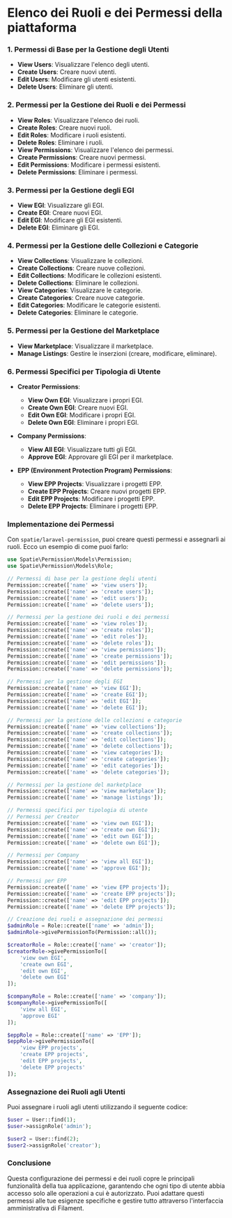 # Elenco dei Ruoli e dei Permessi della piattaforma

### 1. Permessi di Base per la Gestione degli Utenti
- **View Users**: Visualizzare l'elenco degli utenti.
- **Create Users**: Creare nuovi utenti.
- **Edit Users**: Modificare gli utenti esistenti.
- **Delete Users**: Eliminare gli utenti.

### 2. Permessi per la Gestione dei Ruoli e dei Permessi
- **View Roles**: Visualizzare l'elenco dei ruoli.
- **Create Roles**: Creare nuovi ruoli.
- **Edit Roles**: Modificare i ruoli esistenti.
- **Delete Roles**: Eliminare i ruoli.
- **View Permissions**: Visualizzare l'elenco dei permessi.
- **Create Permissions**: Creare nuovi permessi.
- **Edit Permissions**: Modificare i permessi esistenti.
- **Delete Permissions**: Eliminare i permessi.

### 3. Permessi per la Gestione degli EGI
- **View EGI**: Visualizzare gli EGI.
- **Create EGI**: Creare nuovi EGI.
- **Edit EGI**: Modificare gli EGI esistenti.
- **Delete EGI**: Eliminare gli EGI.

### 4. Permessi per la Gestione delle Collezioni e Categorie
- **View Collections**: Visualizzare le collezioni.
- **Create Collections**: Creare nuove collezioni.
- **Edit Collections**: Modificare le collezioni esistenti.
- **Delete Collections**: Eliminare le collezioni.
- **View Categories**: Visualizzare le categorie.
- **Create Categories**: Creare nuove categorie.
- **Edit Categories**: Modificare le categorie esistenti.
- **Delete Categories**: Eliminare le categorie.

### 5. Permessi per la Gestione del Marketplace
- **View Marketplace**: Visualizzare il marketplace.
- **Manage Listings**: Gestire le inserzioni (creare, modificare, eliminare).

### 6. Permessi Specifici per Tipologia di Utente
- **Creator Permissions**:
  - **View Own EGI**: Visualizzare i propri EGI.
  - **Create Own EGI**: Creare nuovi EGI.
  - **Edit Own EGI**: Modificare i propri EGI.
  - **Delete Own EGI**: Eliminare i propri EGI.

- **Company Permissions**:
  - **View All EGI**: Visualizzare tutti gli EGI.
  - **Approve EGI**: Approvare gli EGI per il marketplace.

- **EPP (Environment Protection Program) Permissions**:
  - **View EPP Projects**: Visualizzare i progetti EPP.
  - **Create EPP Projects**: Creare nuovi progetti EPP.
  - **Edit EPP Projects**: Modificare i progetti EPP.
  - **Delete EPP Projects**: Eliminare i progetti EPP.

### Implementazione dei Permessi

Con `spatie/laravel-permission`, puoi creare questi permessi e assegnarli ai ruoli. Ecco un esempio di come puoi farlo:

```php
use Spatie\Permission\Models\Permission;
use Spatie\Permission\Models\Role;

// Permessi di base per la gestione degli utenti
Permission::create(['name' => 'view users']);
Permission::create(['name' => 'create users']);
Permission::create(['name' => 'edit users']);
Permission::create(['name' => 'delete users']);

// Permessi per la gestione dei ruoli e dei permessi
Permission::create(['name' => 'view roles']);
Permission::create(['name' => 'create roles']);
Permission::create(['name' => 'edit roles']);
Permission::create(['name' => 'delete roles']);
Permission::create(['name' => 'view permissions']);
Permission::create(['name' => 'create permissions']);
Permission::create(['name' => 'edit permissions']);
Permission::create(['name' => 'delete permissions']);

// Permessi per la gestione degli EGI
Permission::create(['name' => 'view EGI']);
Permission::create(['name' => 'create EGI']);
Permission::create(['name' => 'edit EGI']);
Permission::create(['name' => 'delete EGI']);

// Permessi per la gestione delle collezioni e categorie
Permission::create(['name' => 'view collections']);
Permission::create(['name' => 'create collections']);
Permission::create(['name' => 'edit collections']);
Permission::create(['name' => 'delete collections']);
Permission::create(['name' => 'view categories']);
Permission::create(['name' => 'create categories']);
Permission::create(['name' => 'edit categories']);
Permission::create(['name' => 'delete categories']);

// Permessi per la gestione del marketplace
Permission::create(['name' => 'view marketplace']);
Permission::create(['name' => 'manage listings']);

// Permessi specifici per tipologia di utente
// Permessi per Creator
Permission::create(['name' => 'view own EGI']);
Permission::create(['name' => 'create own EGI']);
Permission::create(['name' => 'edit own EGI']);
Permission::create(['name' => 'delete own EGI']);

// Permessi per Company
Permission::create(['name' => 'view all EGI']);
Permission::create(['name' => 'approve EGI']);

// Permessi per EPP
Permission::create(['name' => 'view EPP projects']);
Permission::create(['name' => 'create EPP projects']);
Permission::create(['name' => 'edit EPP projects']);
Permission::create(['name' => 'delete EPP projects']);

// Creazione dei ruoli e assegnazione dei permessi
$adminRole = Role::create(['name' => 'admin']);
$adminRole->givePermissionTo(Permission::all());

$creatorRole = Role::create(['name' => 'creator']);
$creatorRole->givePermissionTo([
    'view own EGI',
    'create own EGI',
    'edit own EGI',
    'delete own EGI'
]);

$companyRole = Role::create(['name' => 'company']);
$companyRole->givePermissionTo([
    'view all EGI',
    'approve EGI'
]);

$eppRole = Role::create(['name' => 'EPP']);
$eppRole->givePermissionTo([
    'view EPP projects',
    'create EPP projects',
    'edit EPP projects',
    'delete EPP projects'
]);
```

### Assegnazione dei Ruoli agli Utenti

Puoi assegnare i ruoli agli utenti utilizzando il seguente codice:

```php
$user = User::find(1);
$user->assignRole('admin');

$user2 = User::find(2);
$user2->assignRole('creator');
```

### Conclusione

Questa configurazione dei permessi e dei ruoli copre le principali funzionalità della tua applicazione, garantendo che ogni tipo di utente abbia accesso solo alle operazioni a cui è autorizzato. Puoi adattare questi permessi alle tue esigenze specifiche e gestire tutto attraverso l'interfaccia amministrativa di Filament.
